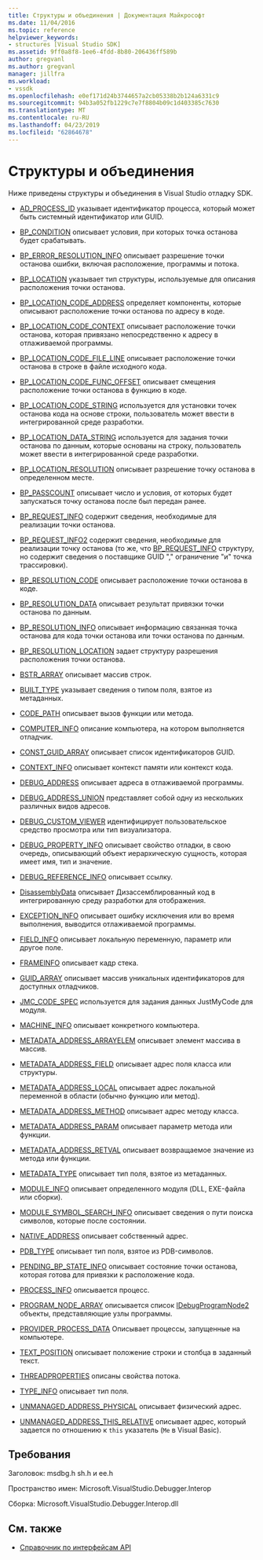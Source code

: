 ```yaml
---
title: Структуры и объединения | Документация Майкрософт
ms.date: 11/04/2016
ms.topic: reference
helpviewer_keywords:
- structures [Visual Studio SDK]
ms.assetid: 9ff0a8f8-1ee6-4fdd-8b80-206436ff589b
author: gregvanl
ms.author: gregvanl
manager: jillfra
ms.workload:
- vssdk
ms.openlocfilehash: e0ef171d24b3744657a2cb05338b2b124a6331c9
ms.sourcegitcommit: 94b3a052fb1229c7e7f8804b09c1d403385c7630
ms.translationtype: MT
ms.contentlocale: ru-RU
ms.lasthandoff: 04/23/2019
ms.locfileid: "62864678"
---
```

# <a name="structures-and-unions"></a>Структуры и объединения
Ниже приведены структуры и объединения в Visual Studio отладку SDK.

- [AD_PROCESS_ID](../../../extensibility/debugger/reference/ad-process-id.md) указывает идентификатор процесса, который может быть системный идентификатор или GUID.

- [BP_CONDITION](../../../extensibility/debugger/reference/bp-condition.md) описывает условия, при которых точка останова будет срабатывать.

- [BP_ERROR_RESOLUTION_INFO](../../../extensibility/debugger/reference/bp-error-resolution-info.md) описывает разрешение точки останова ошибки, включая расположение, программы и потока.

- [BP_LOCATION](../../../extensibility/debugger/reference/bp-location.md) указывает тип структуры, используемые для описания расположения точки останова.

- [BP_LOCATION_CODE_ADDRESS](../../../extensibility/debugger/reference/bp-location-code-address.md) определяет компоненты, которые описывают расположение точки останова по адресу в коде.

- [BP_LOCATION_CODE_CONTEXT](../../../extensibility/debugger/reference/bp-location-code-context.md) описывает расположение точки останова, которая привязано непосредственно к адресу в отлаживаемой программы.

- [BP_LOCATION_CODE_FILE_LINE](../../../extensibility/debugger/reference/bp-location-code-file-line.md) описывает расположение точки останова в строке в файле исходного кода.

- [BP_LOCATION_CODE_FUNC_OFFSET](../../../extensibility/debugger/reference/bp-location-code-func-offset.md) описывает смещения расположение точки останова в функцию в коде.

- [BP_LOCATION_CODE_STRING](../../../extensibility/debugger/reference/bp-location-code-string.md) используется для установки точек останова кода на основе строки, пользователь может ввести в интегрированной среде разработки.

- [BP_LOCATION_DATA_STRING](../../../extensibility/debugger/reference/bp-location-data-string.md) используется для задания точки останова по данным, которые основаны на строку, пользователь может ввести в интегрированной среде разработки.

- [BP_LOCATION_RESOLUTION](../../../extensibility/debugger/reference/bp-location-resolution.md) описывает разрешение точку останова в определенном месте.

- [BP_PASSCOUNT](../../../extensibility/debugger/reference/bp-passcount.md) описывает число и условия, от которых будет запускаться точку останова после был передан ранее.

- [BP_REQUEST_INFO](../../../extensibility/debugger/reference/bp-request-info.md) содержит сведения, необходимые для реализации точки останова.

- [BP_REQUEST_INFO2](../../../extensibility/debugger/reference/bp-request-info2.md) содержит сведения, необходимые для реализации точку останова (то же, что [BP_REQUEST_INFO](../../../extensibility/debugger/reference/bp-request-info.md) структуру, но содержит сведения о поставщике GUID "," ограничение "и" точка трассировки).

- [BP_RESOLUTION_CODE](../../../extensibility/debugger/reference/bp-resolution-code.md) описывает расположение точки останова в коде.

- [BP_RESOLUTION_DATA](../../../extensibility/debugger/reference/bp-resolution-data.md) описывает результат привязки точки останова по данным.

- [BP_RESOLUTION_INFO](../../../extensibility/debugger/reference/bp-resolution-info.md) описывает информацию связанная точка останова для кода точки останова или точки останова по данным.

- [BP_RESOLUTION_LOCATION](../../../extensibility/debugger/reference/bp-resolution-location.md) задает структуру разрешения расположения точки останова.

- [BSTR_ARRAY](../../../extensibility/debugger/reference/bstr-array.md) описывает массив строк.

- [BUILT_TYPE](../../../extensibility/debugger/reference/built-type.md) указывает сведения о типом поля, взятое из метаданных.

- [CODE_PATH](../../../extensibility/debugger/reference/code-path.md) описывает вызов функции или метода.

- [COMPUTER_INFO](../../../extensibility/debugger/reference/computer-info.md) описание компьютера, на котором выполняется отладчик.

- [CONST_GUID_ARRAY](../../../extensibility/debugger/reference/const-guid-array.md) описывает список идентификаторов GUID.

- [CONTEXT_INFO](../../../extensibility/debugger/reference/context-info.md) описывает контекст памяти или контекст кода.

- [DEBUG_ADDRESS](../../../extensibility/debugger/reference/debug-address.md) описывает адреса в отлаживаемой программы.

- [DEBUG_ADDRESS_UNION](../../../extensibility/debugger/reference/debug-address-union.md) представляет собой одну из нескольких различных видов адресов.

- [DEBUG_CUSTOM_VIEWER](../../../extensibility/debugger/reference/debug-custom-viewer.md) идентифицирует пользовательское средство просмотра или тип визуализатора.

- [DEBUG_PROPERTY_INFO](../../../extensibility/debugger/reference/debug-property-info.md) описывает свойство отладки, в свою очередь, описывающий объект иерархическую сущность, которая имеет имя, тип и значение.

- [DEBUG_REFERENCE_INFO](../../../extensibility/debugger/reference/debug-reference-info.md) описывает ссылку.

- [DisassemblyData](../../../extensibility/debugger/reference/disassemblydata.md) описывает Дизассемблированный код в интегрированную среду разработки для отображения.

- [EXCEPTION_INFO](../../../extensibility/debugger/reference/exception-info.md) описывает ошибку исключения или во время выполнения, выводится отлаживаемой программы.

- [FIELD_INFO](../../../extensibility/debugger/reference/field-info.md) описывает локальную переменную, параметр или другое поле.

- [FRAMEINFO](../../../extensibility/debugger/reference/frameinfo.md) описывает кадр стека.

- [GUID_ARRAY](../../../extensibility/debugger/reference/guid-array.md) описывает массив уникальных идентификаторов для доступных отладчиков.

- [JMC_CODE_SPEC](../../../extensibility/debugger/reference/jmc-code-spec.md) используется для задания данных JustMyCode для модуля.

- [MACHINE_INFO](../../../extensibility/debugger/reference/machine-info.md) описывает конкретного компьютера.

- [METADATA_ADDRESS_ARRAYELEM](../../../extensibility/debugger/reference/metadata-address-arrayelem.md) описывает элемент массива в массив.

- [METADATA_ADDRESS_FIELD](../../../extensibility/debugger/reference/metadata-address-field.md) описывает адрес поля класса или структуры.

- [METADATA_ADDRESS_LOCAL](../../../extensibility/debugger/reference/metadata-address-local.md) описывает адрес локальной переменной в области (обычно функцию или метод).

- [METADATA_ADDRESS_METHOD](../../../extensibility/debugger/reference/metadata-address-method.md) описывает адрес методу класса.

- [METADATA_ADDRESS_PARAM](../../../extensibility/debugger/reference/metadata-address-param.md) описывает параметр метода или функции.

- [METADATA_ADDRESS_RETVAL](../../../extensibility/debugger/reference/metadata-address-retval.md) описывает возвращаемое значение из метода или функции.

- [METADATA_TYPE](../../../extensibility/debugger/reference/metadata-type.md) описывает тип поля, взятое из метаданных.

- [MODULE_INFO](../../../extensibility/debugger/reference/module-info.md) описывает определенного модуля (DLL, EXE-файла или сборки).

- [MODULE_SYMBOL_SEARCH_INFO](../../../extensibility/debugger/reference/module-symbol-search-info.md) описывает сведения о пути поиска символов, которые после состоянии.

- [NATIVE_ADDRESS](../../../extensibility/debugger/reference/native-address.md) описывает собственный адрес.

- [PDB_TYPE](../../../extensibility/debugger/reference/pdb-type.md) описывает тип поля, взятое из PDB-символов.

- [PENDING_BP_STATE_INFO](../../../extensibility/debugger/reference/pending-bp-state-info.md) описывает состояние точки останова, которая готова для привязки к расположение кода.

- [PROCESS_INFO](../../../extensibility/debugger/reference/process-info.md) описывается процесс.

- [PROGRAM_NODE_ARRAY](../../../extensibility/debugger/reference/program-node-array.md) описывается список [IDebugProgramNode2](../../../extensibility/debugger/reference/idebugprogramnode2.md) объекты, представляющие узлы программы.

- [PROVIDER_PROCESS_DATA](../../../extensibility/debugger/reference/provider-process-data.md) Описывает процессы, запущенные на компьютере.

- [TEXT_POSITION](../../../extensibility/debugger/reference/text-position.md) описывает положение строки и столбца в заданный текст.

- [THREADPROPERTIES](../../../extensibility/debugger/reference/threadproperties.md) описаны свойства потока.

- [TYPE_INFO](../../../extensibility/debugger/reference/type-info.md) описывает тип поля.

- [UNMANAGED_ADDRESS_PHYSICAL](../../../extensibility/debugger/reference/unmanaged-address-physical.md) описывает физический адрес.

- [UNMANAGED_ADDRESS_THIS_RELATIVE](../../../extensibility/debugger/reference/unmanaged-address-this-relative.md) описывает адрес, который задается по отношению к `this` указатель (`Me` в Visual Basic).

## <a name="requirements"></a>Требования
 Заголовок: msdbg.h sh.h и ee.h

 Пространство имен: Microsoft.VisualStudio.Debugger.Interop

 Сборка: Microsoft.VisualStudio.Debugger.Interop.dll

## <a name="see-also"></a>См. также
- [Справочник по интерфейсам API](../../../extensibility/debugger/reference/api-reference-visual-studio-debugging.md)